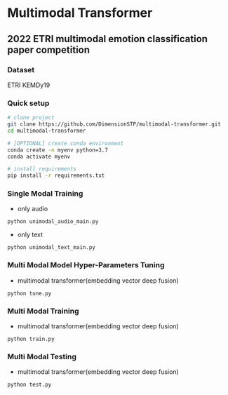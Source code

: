 # Multimodal Transformer

## 2022 ETRI multimodal emotion classification paper competition

### Dataset
ETRI KEMDy19

### Quick setup

```bash
# clone project
git clone https://github.com/DimensionSTP/multimodal-transformer.git
cd multimodal-transformer

# [OPTIONAL] create conda environment
conda create -n myenv python=3.7
conda activate myenv

# install requirements
pip install -r requirements.txt
```

### Single Modal Training

* only audio
```shell
python unimodal_audio_main.py
```

* only text
```shell
python unimodal_text_main.py
```

### Multi Modal Model Hyper-Parameters Tuning

* multimodal transformer(embedding vector deep fusion)
```shell
python tune.py
```

### Multi Modal Training

* multimodal transformer(embedding vector deep fusion)
```shell
python train.py
```

### Multi Modal Testing

* multimodal transformer(embedding vector deep fusion)
```shell
python test.py
```